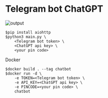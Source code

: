 # Telegram bot ChatGPT

![output](https://github.com/RakhimovRamis/botchatgpt/assets/83058680/9c0cbf72-11ff-4a72-bae7-56ad578fe5c1)


```
$pip install aiohttp
$python3 main.py \
    <Telegram bot token> \
    <ChatGPT api key> \
    <your pin code>
```

Docker

```
$docker build . --tag chatbot
$docker run -d \
    -e TOKEN=<Telegram bot token> \
    -e API_KEY=<ChatGPT api key> \
    -e PINCODE=<your pin code> \
    chatbot

```

